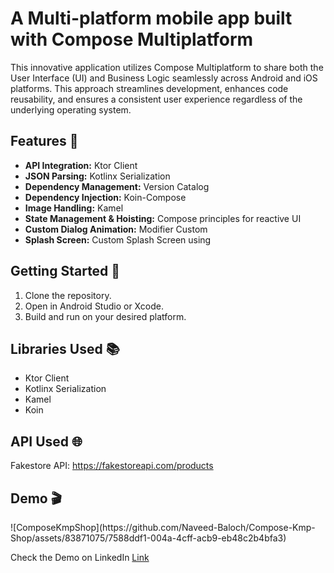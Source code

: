 <!DOCTYPE html>
<html>
<body>
  <h1>A Multi-platform mobile app built with Compose Multiplatform</h1>
  <p>This innovative application utilizes Compose Multiplatform to share both the User Interface (UI) and Business Logic seamlessly across Android and iOS platforms. This approach streamlines development, enhances code reusability, and ensures a consistent user experience regardless of the underlying operating system.</p>


  <h2>Features 🚀</h2>

  <ul>
    <li><strong>API Integration:</strong> Ktor Client</li>
    <li><strong>JSON Parsing:</strong> Kotlinx Serialization</li>
    <li><strong>Dependency Management:</strong> Version Catalog</li>
    <li><strong>Dependency Injection:</strong> Koin-Compose</li>
    <li><strong>Image Handling:</strong> Kamel</li>
    <li><strong>State Management & Hoisting:</strong> Compose principles for reactive UI</li>
    <li><strong>Custom Dialog Animation:</strong> Modifier Custom</li>
    <li><strong>Splash Screen:</strong> Custom Splash Screen using</li>
  </ul>

  <h2>Getting Started 🚀</h2>

  <ol>
    <li>Clone the repository.</li>
    <li>Open in Android Studio or Xcode.</li>
    <li>Build and run on your desired platform.</li>
  </ol>

  <h2>Libraries Used 📚</h2>

  <ul>
    <li>Ktor Client</li>
    <li>Kotlinx Serialization</li>
    <li>Kamel</li>
    <li>Koin</li>
  </ul>

  <h2>API Used 🌐</h2>
  <p>Fakestore API: <a href="https://fakestoreapi.com/products" target="_blank">https://fakestoreapi.com/products</a></p>

  <h2>Demo 🎬</h2>
 ![ComposeKmpShop](https://github.com/Naveed-Baloch/Compose-Kmp-Shop/assets/83871075/7588ddf1-004a-4cff-acb9-eb48c2b4bfa3)

  <p>Check the Demo on LinkedIn <a href="https://www.linkedin.com/posts/muhammad-naveed3_compose-kmp-ios-activity-7141704527975530496-qBfi?utm_source=share&utm_medium=member_desktop" target="_blank">Link</a> </p>
</body>
</html>
